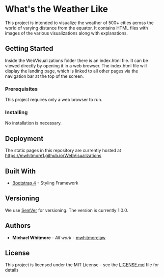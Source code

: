 # What's the Weather Like

This project is intended to visualize the weather of 500+ cities across the world of varying distance from the equator. 
It contains HTML files with images of the various visualizations along with explanations. 

## Getting Started

Inside the WebVisualizations folder there is an index.html file. It can be viewed directly by opening it in a web browser. The index.html file will display the landing page, which is linked to all other pages via the navigation bar at the top of the screen. 

### Prerequisites

This project requires only a web browser to run. 

### Installing

No installation is necessary.

## Deployment

The static pages in this repository are currently hosted at https://mwhitmore1.github.io/WebVisualizations. 

## Built With

* [Bootstrap 4](https://getbootstrap.com/docs/4.0/getting-started/introduction/) - Styling Framework

## Versioning

We use [SemVer](http://semver.org/) for versioning. The version is currently 1.0.0.

## Authors

* **Michael Whitmore** - *All work* - [mwhitmorelaw](https://gitlab.com/mwhitmorelaw)

## License

This project is licensed under the MIT License - see the [LICENSE.md](LICENSE.md) file for details

